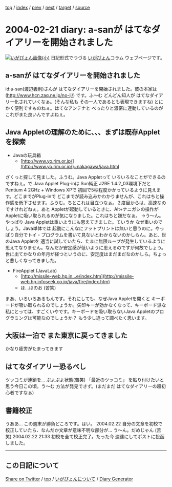 [top](../index.html) 
 / [index](index.html) 
 / [prev](ig040220.html) 
 / [next](ig040222.html) 
 / [target](https://igapyon.github.io/diary/2004/ig040221.html) 
 / [source](https://github.com/igapyon/diary/blob/gh-pages/2004/ig040221.src.md) 

2004-02-21 diary: a-sanが はてなダイアリーを開始されました
=====================================================================================================
[![いがぴょん画像(小)](https://igapyon.github.io/diary/images/iga200306s.jpg "いがぴょん")](https://igapyon.github.io/diary/memo/memoigapyon.html) 日記形式でつづる [いがぴょん](https://igapyon.github.io/diary/memo/memoigapyon.html)コラム ウェブページです。

## a-sanが はてなダイアリーを開始されました

id:a-san(渡辺義則)さんが はてなダイアリーを開始されました。彼の本家は (http://www.hcn.zaq.ne.jp/no-ji/) です。ふ～む どんどん知人が はてなダイアリー化されていくなぁ。(そんな私も その一人であるとも表現できますね) とにかく便利ですものねぇ。はてなアンテナと べったりと濃密に連動しているのが これがまた良いんですよねぇ。


## Java Appletの理解のために、、、まずは既存Appletを探索


* Javaの玩具箱
  * [http://www.yo.rim.or.jp/](http://www.yo.rim.or.jp/)~nakagawa/java.html

ざくっと探して見ました。ふうむ。Java Appletって いろいろなことができるのですねぇ。で Java Applet Plug-inは Sun純正 J2RE 1.4.2_03環境下だと Pentium 4 2GHz + Windows XPで 初回で5秒程度かかっているように見えます。どこまでがPlug-inで どこまでが読み込みかわかりませんが、これはちと操作感を低下させます。ふうむ。ちとこれは目立つなぁ。２度目からは、高速なのですけれどねぇ。あと Appletが起動しているときに、Alt+ナニガシの操作がAppletに吸い取られるのが気になりました。これはちと嫌だなぁ。
→う～ん。やっぱり Java Appletは重いようにも思えてきました。ていうか なぜ重いのでしょう。Java単体では 起動にこんなにフットプリントは無いと思うのに。やっぱり自分でトイ・プログラムを書いて見ないとわからないのかしらん。あと、世のJava Appletを 適当に試していたら、たまに無限ループが発生しているように思えてなりません。なんだか安定感が低いように思えるのですが何故でしょう。世に出てかなりの年月が経つというのに、安定度はまだまだなのかしら。ちょっと悲しくなってきました。


* FireApplet (JavaLab)
  * [http://missile-web.hp.in...e/index.htm](http://missile-web.hp.infoseek.co.jp/java/fire/index.htm)
  * ほ…ほのお (苦笑)

まあ、いろいろあるもんです。それにしても、なぜJava Appletを開くと キーボードが吸い取られるのでしょうか。矢印キーが効かなくなって、キーボード派な私にとっては、すごくいやです。キーボードを吸い取らないJava Appletのプログラミングは可能なのでしょうか？ もう少し追って調べたく思います。




## 大阪は一泊で また東京に戻ってきました

かなり疲労がたまってきます


## はてなダイアリー恐るべし

ツッコミが連鎖を… ぷよぷよ状態(苦笑)
「最近のツッコミ」 を貼り付けたいと思う今日この頃。う～む 方法が発見できず。(まだまだ はてなダイアリーの超初心者ですなぁ)


## 書籍校正

うああ… この週末が勝負どころです。はい。
2004.02.22 自分の文章を初校で校正していたら、なんだか文章が意味不明な部分が… う～ん。だめじゃん (苦笑)
2004.02.22 21:33 初校を全て校正完了。たった今 速達にしてポストに投函しました。


----------------------------------------------------------------------------------------------------

## この日記について

[Share on Twitter](https://twitter.com/intent/tweet?hashtags=igapyon%2Cdiary%2C%E3%81%84%E3%81%8C%E3%81%B4%E3%82%87%E3%82%93&text=a-san%E3%81%8C+%E3%81%AF%E3%81%A6%E3%81%AA%E3%83%80%E3%82%A4%E3%82%A2%E3%83%AA%E3%83%BC%E3%82%92%E9%96%8B%E5%A7%8B%E3%81%95%E3%82%8C%E3%81%BE%E3%81%97%E3%81%9F&url=https%3A%2F%2Figapyon.github.io%2Fdiary%2F2004%2Fig040221.html) / [top](../index.html) / [いがぴょんについて](https://igapyon.github.io/diary/memo/memoigapyon.html) / [Diary Generator](https://github.com/igapyon/igapyonv3)
